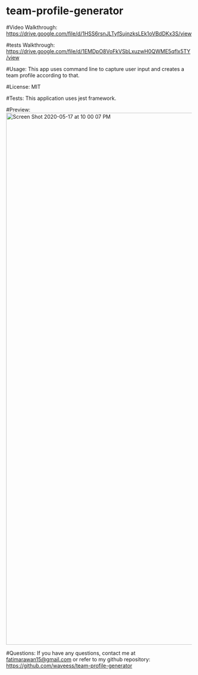 # team-profile-generator
#Video Walkthrough:
https://drive.google.com/file/d/1HSS6rsnJLTyfSujnzksLEk1oVBdDKx3S/view


#tests Walkthrough:
https://drive.google.com/file/d/1EMDpO8VoFkVSbLxuzwH0QWME5qflx5TY/view


#Usage:
This app uses command line to capture user input and creates a team profile according to that.

#License:
MIT

#Tests:
This application uses jest framework.

#Preview:
<img width="1440" alt="Screen Shot 2020-05-17 at 10 00 07 PM" src="https://user-images.githubusercontent.com/61710672/82175812-cddd5f00-9889-11ea-9592-35eedc8afc0e.png">

#Questions:
If you have any questions, contact me at fatimarawan15@gmail.com or refer to my github repository: https://github.com/waveess/team-profile-generator 
